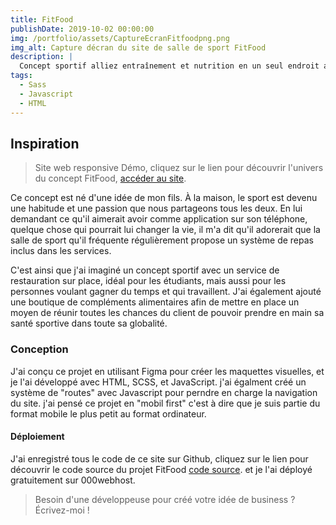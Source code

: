```yaml
---
title: FitFood
publishDate: 2019-10-02 00:00:00
img: /portfolio/assets/CaptureEcranFitfoodpng.png
img_alt: Capture décran du site de salle de sport FitFood
description: |
  Concept sportif alliez entraînement et nutrition en un seul endroit avec FitFood.
tags:
  - Sass
  - Javascript
  - HTML
---
```


## Inspiration

> Site web responsive Démo, cliquez sur le lien pour découvrir l'univers du concept FitFood, <a href="https://fitfood34.000webhostapp.com/">accéder au site</a>.

Ce concept est né d'une idée de mon fils. À la maison, le sport est devenu une habitude et une passion que nous partageons tous les deux. En lui demandant ce qu'il aimerait avoir comme application sur son téléphone, quelque chose qui pourrait lui changer la vie, il m'a dit qu'il adorerait que la salle de sport qu'il fréquente régulièrement propose un système de repas inclus dans les services.

C'est ainsi que j'ai imaginé un concept sportif avec un service de restauration sur place, idéal pour les étudiants, mais aussi pour les personnes voulant gagner du temps et qui travaillent. J'ai également ajouté une boutique de compléments alimentaires afin de mettre en place un moyen de réunir toutes les chances du client de pouvoir prendre en main sa santé sportive dans toute sa globalité.

### Conception

J'ai conçu ce projet en utilisant Figma pour créer les maquettes visuelles, et je l'ai développé avec HTML, SCSS, et JavaScript. j'ai égalment créé un système de "routes" avec Javascript pour perndre en charge la navigation du site. j'ai pensé ce projet en "mobil first" c'est à dire que je suis partie du format mobile le plus petit au format ordinateur.

#### Déploiement

J'ai enregistré tous le code de ce site sur Github, cliquez sur le lien pour découvrir le code source du projet FitFood <a href="https://github.com/mimiecmoua/FitFood/">code source</a>. et je l'ai déployé gratuitement sur 000webhost.

> Besoin d'une développeuse pour créé votre idée de business ?
> Écrivez-moi !
